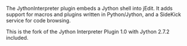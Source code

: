 The JythonInterpreter plugin embeds a Jython shell into jEdit. 
It adds support for macros and plugins written in Python/Jython, 
and a SideKick service for code browsing. 

This is the fork of the Jython Interpreter Plugin 1.0 with 
Jython 2.7.2 included.